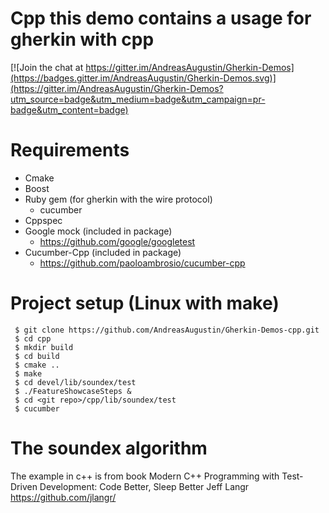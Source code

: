 Cpp this demo contains a usage for gherkin with cpp
===========

[![Join the chat at https://gitter.im/AndreasAugustin/Gherkin-Demos](https://badges.gitter.im/AndreasAugustin/Gherkin-Demos.svg)](https://gitter.im/AndreasAugustin/Gherkin-Demos?utm_source=badge&utm_medium=badge&utm_campaign=pr-badge&utm_content=badge)

# Requirements
- Cmake
- Boost
- Ruby gem (for gherkin with the wire protocol)
    - cucumber
- Cppspec
- Google mock (included in package)
    - https://github.com/google/googletest
- Cucumber-Cpp (included in package)
    - https://github.com/paoloambrosio/cucumber-cpp

# Project setup (Linux with make)
     $ git clone https://github.com/AndreasAugustin/Gherkin-Demos-cpp.git
     $ cd cpp
     $ mkdir build
     $ cd build
     $ cmake ..
     $ make
     $ cd devel/lib/soundex/test
     $ ./FeatureShowcaseSteps &
     $ cd <git repo>/cpp/lib/soundex/test
     $ cucumber


# The soundex algorithm
The example in c++ is from book
    Modern C++ Programming with Test-Driven Development: Code Better, Sleep Better
    Jeff Langr
https://github.com/jlangr/
